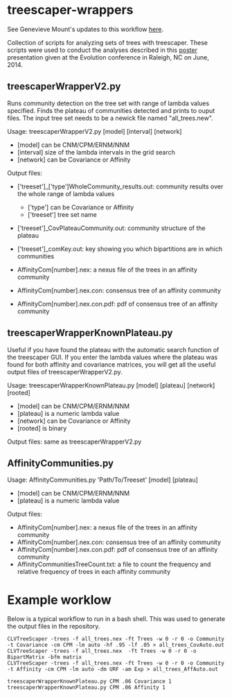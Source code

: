 # treescaper-wrappers

See Genevieve Mount's updates to this workflow [here](https://github.com/jrash/TreeScaper_wrappers_2017).

Collection of scripts for analyzing sets of trees with treescaper.  These scripts were used to conduct the analyses described in this [poster](https://www.math.fsu.edu/~whuang2/pdf/JRAposterEvolution2014Final.pdf) presentation given at the Evolution conference in Raleigh, NC on June, 2014. 

## treescaperWrapperV2.py

Runs community detection on the tree set with range of lambda values specified. Finds the plateau of communities detected and prints to ouput files. The input tree set needs to be a newick file named "all_trees.new".

Usage: treescaperWrapperV2.py [model] [interval] [network]
 * [model] can be CNM/CPM/ERNM/NNM
 * [interval] size of the lambda intervals in the grid search
 * [network] can be Covariance or Affinity

Output files:

 * ['treeset']_['type']WholeCommunity_results.out: community results over the whole range of lambda values
  
   * ['type'] can be Covariance or Affinity
   * ['treeset'] tree set name
  
 * ['treeset']_CovPlateauCommunity.out: community structure of the plateau
 * ['treeset']_comKey.out: key showing you which bipartitions are in which communities
 * AffinityCom[number].nex: a nexus file of the trees in an affinity community
 * AffinityCom[number].nex.con: consensus tree of an affinity community
 * AffinityCom[number].nex.con.pdf: pdf of consensus tree of an affinity community


## treescaperWrapperKnownPlateau.py

Useful if you have found the plateau with the automatic search function of the treescaper GUI.  If you enter the lambda values where the plateau was found for both affinity and covariance matrices, you will get all the useful output files of treescaperWrapperV2.py.

Usage: treescaperWrapperKnownPlateau.py [model] [plateau] [network] [rooted]
 * [model] can be CNM/CPM/ERNM/NNM
 * [plateau] is a numeric lambda value
 * [network] can be Covariance or Affinity
 * [rooted] is binary

Output files: same as treescaperWrapperV2.py

## AffinityCommunities.py 

Usage: AffinityCommunities.py 'Path/To/Treeset' [model] [plateau]
 * [model] can be CNM/CPM/ERNM/NNM
 * [plateau] is a numeric lambda value

Output files:

* AffinityCom[number].nex: a nexus file of the trees in an affinity community
* AffinityCom[number].nex.con: consensus tree of an affinity community
* AffinityCom[number].nex.con.pdf: pdf of consensus tree of an affinity community
* AffinityCommunitiesTreeCount.txt: a file to count the frequency and relative frequency of trees in each affinity community

# Example worklow

Below is a typical workflow to run in a bash shell. This was used to generate the output files in the repository.

```
CLVTreeScaper -trees -f all_trees.nex -ft Trees -w 0 -r 0 -o Community -t Covariance -cm CPM -lm auto -hf .95 -lf .05 > all_trees_CovAuto.out
CLVTreeScaper -trees -f all_trees.nex  -ft Trees -w 0 -r 0 -o BipartMatrix -bfm matrix 
CLVTreeScaper -trees -f all_trees.nex -ft Trees -w 0 -r 0 -o Community -t Affinity -cm CPM -lm auto -dm URF -am Exp > all_trees_AffAuto.out

treescaperWrapperKnownPlateau.py CPM .06 Covariance 1
treescaperWrapperKnownPlateau.py CPM .06 Affinity 1
```

